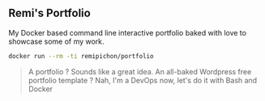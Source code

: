 ## Remi's Portfolio

My Docker based command line interactive portfolio baked with love to showcase some of my work.

```bash
docker run --rm -ti remipichon/portfolio
```

> A portfolio ? Sounds like a great idea. An all-baked Wordpress free portfolio template ?
> Nah, I'm a DevOps now, let's do it with Bash and Docker

